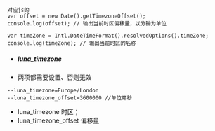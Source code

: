 



```
对应js的
var offset = new Date().getTimezoneOffset();
console.log(offset); // 输出当前时区偏移量，以分钟为单位

var timeZone = Intl.DateTimeFormat().resolvedOptions().timeZone;
console.log(timeZone); // 输出当前时区的名称

```





- ##### luna_timezone

- 两项都需要设置、否则无效

```
--luna_timezone=Europe/London
--luna_timezone_offset=3600000 //单位毫秒

```

- luna_timezone 时区；
- luna_timezone_offset 偏移量